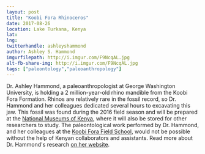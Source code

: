 ```yaml
---
layout: post
title: "Koobi Fora Rhinoceros"
date: 2017-08-26
location: Lake Turkana, Kenya
lat: 
lng: 
twitterhandle: ashleyshammond
author: Ashley S. Hammond
imgurfilepath: http://i.imgur.com/F9NcqAL.jpg
alt-fb-share-img: http://i.imgur.com/F9NcqAL.jpg
tags: ["paleontology","paleoanthropology"]
---
```

	
Dr. Ashley Hammond, a paleoanthropologist at George Washington University, is holding a 2 million-year-old rhino mandible from the Koobi Fora Formation. Rhinos are relatively rare in the fossil record, so Dr. Hammond and her colleagues dedicated several hours to excavating this jaw. This fossil was found during the 2016 field season and will be prepared at the [National Museums of Kenya](http://www.museums.or.ke/), where it will also be stored for other researchers to study.  The paleontological work performed by Dr. Hammond, and her colleagues at the [Koobi Fora Field School](https://cashp.columbian.gwu.edu/koobi-fora-field-school), would not be possible without the help of Kenyan collaborators and assistants. Read more about Dr. Hammond's research [on her website](http://www.ashleyshammond.com/).